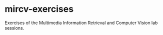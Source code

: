 # mircv-exercises
Exercises of the Multimedia Information Retrieval and Computer Vision lab sessions.
